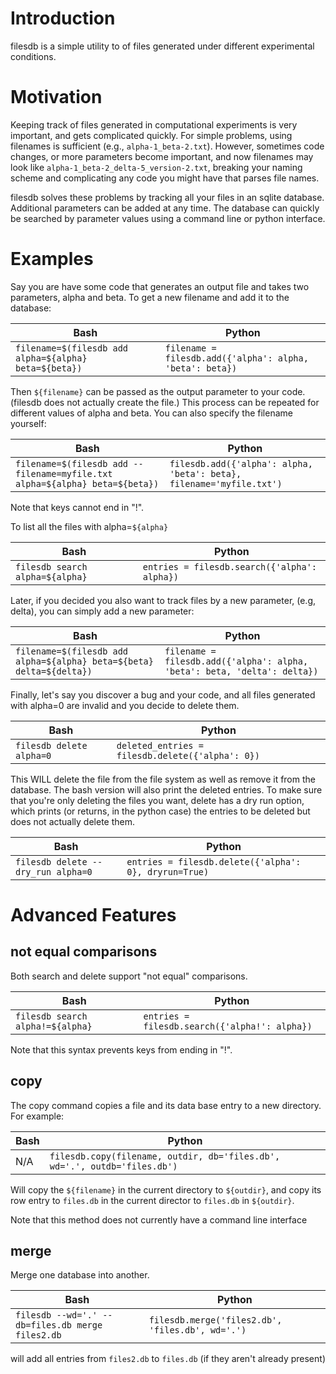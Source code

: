 # Introduction

filesdb is a simple utility to of files generated under different experimental
conditions.

# Motivation

Keeping track of files generated in computational experiments is very important,
and gets complicated quickly. For simple problems, using filenames is sufficient
(e.g., `alpha-1_beta-2.txt`). However, sometimes code changes, or more parameters
become important, and now filenames may look like
`alpha-1_beta-2_delta-5_version-2.txt`, breaking your naming scheme and
complicating any code you might have that parses file names.

filesdb solves these problems by tracking all your files in an sqlite database.
Additional parameters can be added at any time. The database can quickly be
searched by parameter values using a command line or python interface.

# Examples

Say you are have some code that generates an output file and takes two
parameters, alpha and beta. To get a new filename and add it to the database:

| Bash | Python |
| - | - |
| `filename=$(filesdb add alpha=${alpha} beta=${beta})` | `filename = filesdb.add({'alpha': alpha, 'beta': beta})` |

Then `${filename}` can be passed as the output parameter to your code. (filesdb
does not actually create the file.) This process can be repeated for different
values of alpha and beta. You can also specify the filename yourself:

| Bash | Python |
| - | - |
| `filename=$(filesdb add --filename=myfile.txt alpha=${alpha} beta=${beta})` | `filesdb.add({'alpha': alpha, 'beta': beta}, filename='myfile.txt')` |

Note that keys cannot end in "!".

To list all the files with alpha=`${alpha}`

| Bash | Python |
| - | - |
| `filesdb search alpha=${alpha}` | `entries = filesdb.search({'alpha': alpha})` |

Later, if you decided you also want to track files by a new parameter, (e.g,
delta), you can simply add a new parameter:

| Bash | Python |
| - | - |
| `filename=$(filesdb add alpha=${alpha} beta=${beta} delta=${delta})` | `filename = filesdb.add({'alpha': alpha, 'beta': beta, 'delta': delta})` |

Finally, let's say you discover a bug and your code, and all files generated
with alpha=0 are invalid and you decide to delete them.

| Bash | Python |
| - | - |
| `filesdb delete alpha=0` | `deleted_entries = filesdb.delete({'alpha': 0})` |

This WILL delete the file from the file system as well as remove it from the
database. The bash version will also print the deleted entries. To make sure
that you're only deleting the files you want, delete has a dry run option, which
prints (or returns, in the python case) the entries to be deleted but does not
actually delete them.

| Bash | Python |
| - | - |
| `filesdb delete --dry_run alpha=0` | `entries = filesdb.delete({'alpha': 0}, dryrun=True)` |

# Advanced Features

## not equal comparisons

Both search and delete support "not equal" comparisons.

| Bash | Python |
| - | - |
| `filesdb search alpha!=${alpha}` | `entries = filesdb.search({'alpha!': alpha})` |

Note that this syntax prevents keys from ending in "!".

## copy

The copy command copies a file and its data base entry to a new directory. For
example:

| Bash | Python |
| - | - |
| N/A | `filesdb.copy(filename, outdir, db='files.db', wd='.', outdb='files.db')` |

Will copy the `${filename}` in the current directory to `${outdir}`,
and copy its row entry to `files.db` in the current director to
`files.db` in `${outdir}`.

Note that this method does not currently have a command line interface

## merge

Merge one database into another.

| Bash | Python |
| - | - |
| `filesdb --wd='.' --db=files.db merge files2.db` | `filesdb.merge('files2.db', 'files.db', wd='.')` |

will add all entries from `files2.db` to `files.db` (if they aren\'t already
present)
